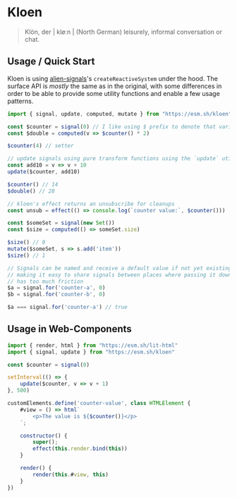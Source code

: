 # Kloen

> Klön, der | kløːn |
>   (North German) leisurely, informal conversation or chat.

## Usage / Quick Start

Kloen is using [alien-signals]'s `createReactiveSystem` under the hood. The
surface API is *mostly* the same as in the original, with some differences
in order to be able to provide some utility functions and enable a few usage
patterns.


```js
import { signal, update, computed, mutate } from "https://esm.sh/kloen"

const $counter = signal(0) // I like using $ prefix to denote that variable contains a signal
const $double = computed(v => $counter() * 2)

$counter(4) // setter

// update signals using pure transform functions using the `update` utility
const add10 = v => v + 10
update($counter, add10)

$counter() // 14
$double() // 28

// kloen's effect returns an unsubscribe for cleanups
const unsub = effect(() => console.log(`counter value:`, $counter()))

const $someSet = signal(new Set())
const $size = computed(() => someSet.size)

$size() // 0
mutate($someSet, s => s.add('item'))
$size() // 1

// Signals can be named and receive a default value if not yet existing,
// making it easy to share signals between places where passing it down is
// has too much friction
$a = signal.for('counter-a', 0)
$b = signal.for('counter-b', 0)

$a === signal.for('counter-a') // true
```

## Usage in Web-Components

```js
import { render, html } from "https://esm.sh/lit-html"
import { signal, update } from "https://esm.sh/kloen"

const $counter = signal(0)

setInterval(() => {
    update($counter, v => v + 1)
}, 500)

customElements.define('counter-value', class HTMLElement {
    #view = () => html`
        <p>The value is ${$counter()}</p>
    `;

    constructor() {
        super();
        effect(this.render.bind(this))
    }

    render() {
        render(this.#view, this)
    }
})
```

[alien-signals]: https://github.com/stackblitz/alien-signals
